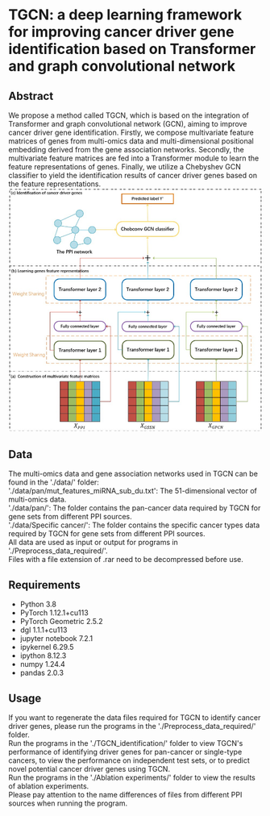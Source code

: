 # TGCN: a deep learning framework for improving cancer driver gene identification based on Transformer and graph convolutional network
## Abstract
We propose a method called TGCN, which is based on the integration of Transformer and graph convolutional network (GCN), aiming to improve cancer driver gene identification. Firstly, we compose multivariate feature matrices of genes from multi-omics data and multi-dimensional positional embedding derived from the gene association networks. Secondly, the multivariate feature matrices are fed into a Transformer module to learn the feature representations of genes. Finally, we utilize a Chebyshev GCN classifier to yield the identification results of cancer driver genes based on the feature representations.<br>
![Image text](https://github.com/wannaBMD/TGCN/blob/main/image/Figure1.jpg)
## Data
The multi-omics data and gene association networks used in TGCN can be found in the './data/' folder:<br>
'./data/pan/mut_features_miRNA_sub_du.txt': The 51-dimensional vector of multi-omics data.<br>
'./data/pan/': The folder contains the pan-cancer data required by TGCN for gene sets from different PPI sources.<br>
'./data/Specific cancer/': The folder contains the specific cancer types data required by TGCN for gene sets from different PPI sources.<br>
All data are used as input or output for programs in './Preprocess_data_required/'.<br>
Files with a file extension of .rar need to be decompressed before use.<br>
## Requirements
- Python 3.8<br>
- PyTorch 1.12.1+cu113<br>
- PyTorch Geometric 2.5.2<br>
- dgl 1.1.1+cu113<br>
- jupyter notebook 7.2.1<br>
- ipykernel 6.29.5<br>
- ipython 8.12.3<br>
- numpy 1.24.4<br>
- pandas 2.0.3<br>
## Usage
If you want to regenerate the data files required for TGCN to identify cancer driver genes, please run the programs in the './Preprocess_data_required/' folder.<br>
Run the programs in the './TGCN_identification/' folder to view TGCN's performance of identifying driver genes for pan-cancer or single-type cancers, to view the performance on independent test sets, or to predict novel potential cancer driver genes using TGCN.<br>
Run the programs in the './Ablation experiments/' folder to view the results of ablation experiments.<br>
Please pay attention to the name differences of files from different PPI sources when running the program.<br>
